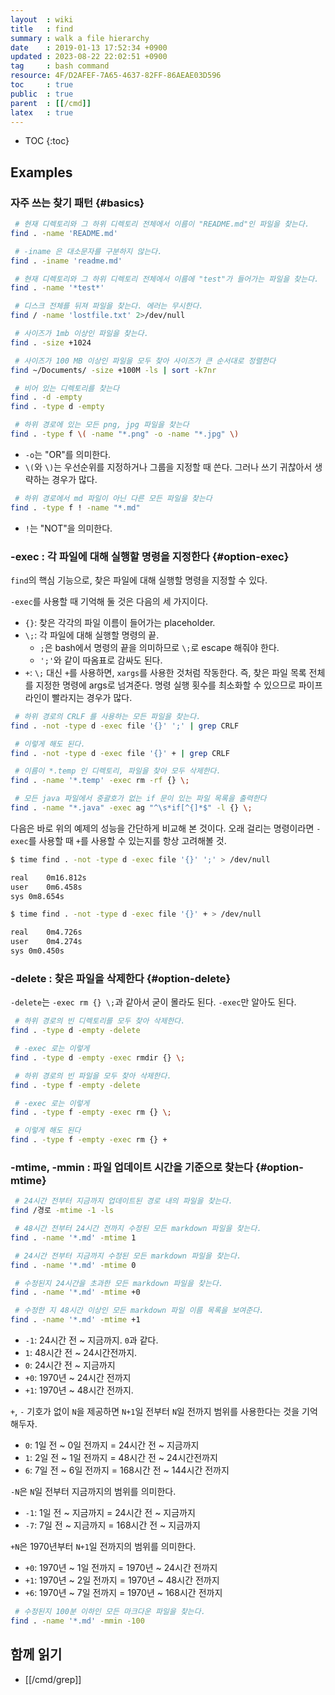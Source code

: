 ```yaml
---
layout  : wiki
title   : find
summary : walk a file hierarchy
date    : 2019-01-13 17:52:34 +0900
updated : 2023-08-22 22:02:51 +0900
tag     : bash command
resource: 4F/D2AFEF-7A65-4637-82FF-86AEAE03D596
toc     : true
public  : true
parent  : [[/cmd]]
latex   : true
---
```

* TOC
{:toc}

## Examples
### 자주 쓰는 찾기 패턴 {#basics}

```sh
 # 현재 디렉토리와 그 하위 디렉토리 전체에서 이름이 "README.md"인 파일을 찾는다.
find . -name 'README.md'

 # -iname 은 대소문자를 구분하지 않는다.
find . -iname 'readme.md'

 # 현재 디렉토리와 그 하위 디렉토리 전체에서 이름에 "test"가 들어가는 파일을 찾는다.
find . -name '*test*'

 # 디스크 전체를 뒤져 파일을 찾는다. 에러는 무시한다.
find / -name 'lostfile.txt' 2>/dev/null

 # 사이즈가 1mb 이상인 파일을 찾는다.
find . -size +1024

 # 사이즈가 100 MB 이상인 파일을 모두 찾아 사이즈가 큰 순서대로 정렬한다
find ~/Documents/ -size +100M -ls | sort -k7nr

 # 비어 있는 디렉토리를 찾는다
find . -d -empty
find . -type d -empty
```

```sh
 # 하위 경로에 있는 모든 png, jpg 파일을 찾는다
find . -type f \( -name "*.png" -o -name "*.jpg" \)
```

- `-o`는 "OR"를 의미한다.
- `\(`와 `\)`는 우선순위를 지정하거나 그룹을 지정할 때 쓴다. 그러나 쓰기 귀찮아서 생략하는 경우가 많다.

```sh
 # 하위 경로에서 md 파일이 아닌 다른 모든 파일을 찾는다
find . -type f ! -name "*.md"
```

- `!`는 "NOT"을 의미한다.

### -exec : 각 파일에 대해 실행할 명령을 지정한다 {#option-exec}

`find`의 핵심 기능으로, 찾은 파일에 대해 실행할 명령을 지정할 수 있다.

`-exec`를 사용할 때 기억해 둘 것은 다음의 세 가지이다.

- `{}`: 찾은 각각의 파일 이름이 들어가는 placeholder.
- `\;`: 각 파일에 대해 실행할 명령의 끝.
    - `;`은 bash에서 명령의 끝을 의미하므로 `\;`로 escape 해줘야 한다.
    - `';'`와 같이 따옴표로 감싸도 된다.
- `+`: `\;` 대신 `+`를 사용하면, `xargs`를 사용한 것처럼 작동한다. 즉, 찾은 파일 목록 전체를 지정한 명령에 args로 넘겨준다. 명령 실행 횟수를 최소화할 수 있으므로 파이프라인이 빨라지는 경우가 많다.


```sh
 # 하위 경로의 CRLF 를 사용하는 모든 파일을 찾는다.
find . -not -type d -exec file '{}' ';' | grep CRLF

 # 이렇게 해도 된다.
find . -not -type d -exec file '{}' + | grep CRLF

 # 이름이 *.temp 인 디렉토리, 파일을 찾아 모두 삭제한다.
find . -name '*.temp' -exec rm -rf {} \;

 # 모든 java 파일에서 중괄호가 없는 if 문이 있는 파일 목록을 출력한다
find . -name "*.java" -exec ag "^\s*if[^{]*$" -l {} \;
```

다음은 바로 위의 예제의 성능을 간단하게 비교해 본 것이다. 오래 걸리는 명령이라면 `-exec`를 사용할 때 `+`를 사용할 수 있는지를 항상 고려해볼 것.

```bash
$ time find . -not -type d -exec file '{}' ';' > /dev/null

real	0m16.812s
user	0m6.458s
sys	0m8.654s

$ time find . -not -type d -exec file '{}' + > /dev/null

real	0m4.726s
user	0m4.274s
sys	0m0.450s
```

### -delete : 찾은 파일을 삭제한다 {#option-delete}

`-delete`는 `-exec rm {} \;`과 같아서 굳이 몰라도 된다. `-exec`만 알아도 된다.

```sh
 # 하위 경로의 빈 디렉토리를 모두 찾아 삭제한다.
find . -type d -empty -delete

 # -exec 로는 이렇게
find . -type d -empty -exec rmdir {} \;

 # 하위 경로의 빈 파일을 모두 찾아 삭제한다.
find . -type f -empty -delete

 # -exec 로는 이렇게
find . -type f -empty -exec rm {} \;

 # 이렇게 해도 된다
find . -type f -empty -exec rm {} +
```

### -mtime, -mmin : 파일 업데이트 시간을 기준으로 찾는다 {#option-mtime}

```sh
 # 24시간 전부터 지금까지 업데이트된 경로 내의 파일을 찾는다.
find /경로 -mtime -1 -ls

 # 48시간 전부터 24시간 전까지 수정된 모든 markdown 파일을 찾는다.
find . -name '*.md' -mtime 1

 # 24시간 전부터 지금까지 수정된 모든 markdown 파일을 찾는다.
find . -name '*.md' -mtime 0

 # 수정된지 24시간을 초과한 모든 markdown 파일을 찾는다.
find . -name '*.md' -mtime +0

 # 수정한 지 48시간 이상인 모든 markdown 파일 이름 목록을 보여준다.
find . -name '*.md' -mtime +1
```

- `-1`: 24시간 전 ~ 지금까지. `0`과 같다.
- `1`: 48시간 전 ~ 24시간전까지.
- `0`: 24시간 전 ~ 지금까지
- `+0`: 1970년 ~ 24시간 전까지
- `+1`: 1970년 ~ 48시간 전까지.

`+`, `-` 기호가 없이 `N`을 제공하면 `N+1`일 전부터 `N`일 전까지 범위를 사용한다는 것을 기억해두자.

- `0`: 1일 전 ~ 0일 전까지 = 24시간 전 ~ 지금까지
- `1`: 2일 전 ~ 1일 전까지 = 48시간 전 ~ 24시간전까지
- `6`: 7일 전 ~ 6일 전까지 = 168시간 전 ~ 144시간 전까지

`-N`은 `N`일 전부터 지금까지의 범위를 의미한다.

- `-1`: 1일 전 ~ 지금까지 = 24시간 전 ~ 지금까지
- `-7`: 7일 전 ~ 지금까지 = 168시간 전 ~ 지금까지

`+N`은 1970년부터 `N+1`일 전까지의 범위를 의미한다.

- `+0`: 1970년 ~ 1일 전까지 = 1970년 ~ 24시간 전까지
- `+1`: 1970년 ~ 2일 전까지 = 1970년 ~ 48시간 전까지
- `+6`: 1970년 ~ 7일 전까지 = 1970년 ~ 168시간 전까지

```sh
 # 수정된지 100분 이하인 모든 마크다운 파일을 찾는다.
find . -name '*.md' -mmin -100
```

## 함께 읽기

- [[/cmd/grep]]

